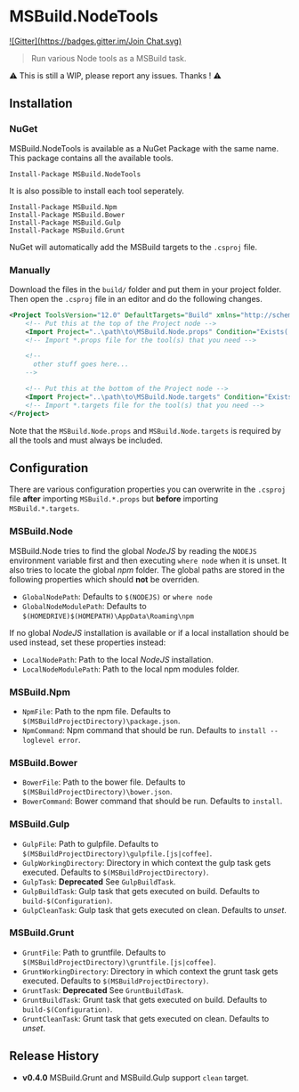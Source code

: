 MSBuild.NodeTools
============
[![Gitter](https://badges.gitter.im/Join Chat.svg)](https://gitter.im/kmees/MSBuild.NodeTools?utm_source=badge&utm_medium=badge&utm_campaign=pr-badge&utm_content=badge)
> Run various Node tools as a MSBuild task.

:warning: This is still a WIP, please report any issues. Thanks ! :warning:

Installation
------------

### NuGet

MSBuild.NodeTools is available as a NuGet Package with the same name. This
package contains all the available tools.

```
Install-Package MSBuild.NodeTools
```

It is also possible to install each tool seperately.

```
Install-Package MSBuild.Npm
Install-Package MSBuild.Bower
Install-Package MSBuild.Gulp
Install-Package MSBuild.Grunt
```

NuGet will automatically add the MSBuild targets to the `.csproj` file.

### Manually

Download the files in the `build/` folder and put them in your project folder.
Then open the `.csproj` file in an editor and do the following changes.

```xml
<Project ToolsVersion="12.0" DefaultTargets="Build" xmlns="http://schemas.microsoft.com/developer/msbuild/2003">
    <!-- Put this at the top of the Project node -->
    <Import Project="..\path\to\MSBuild.Node.props" Condition="Exists('..\path\to\MSBuild.Node.props')" />
    <!-- Import *.props file for the tool(s) that you need -->

    <!--
      other stuff goes here...
    -->

    <!-- Put this at the bottom of the Project node -->
    <Import Project="..\path\to\MSBuild.Node.targets" Condition="Exists('..\path\to\MSBuild.Node.targets')" />
    <!-- Import *.targets file for the tool(s) that you need -->
</Project>
```

Note that the `MSBuild.Node.props` and `MSBuild.Node.targets` is required by
all the tools and must always be included.

Configuration
-------------

There are various configuration properties you can overwrite in the `.csproj` file 
**after** importing `MSBuild.*.props` but **before** importing `MSBuild.*.targets`.

### MSBuild.Node

MSBuild.Node tries to find the global *NodeJS* by reading the `NODEJS` environment
variable first and then executing `where node` when it is unset.
It also tries to locate the global *npm* folder.  The global paths are stored in
the following properties which should **not** be overriden.

  * `GlobalNodePath`: Defaults to `$(NODEJS)` or `where node`
  * `GlobalNodeModulePath`: Defaults to `$(HOMEDRIVE)$(HOMEPATH)\AppData\Roaming\npm`

If no global *NodeJS* installation is available or if a local installation should 
be used instead, set these properties instead:

  * `LocalNodePath`: Path to the local *NodeJS* installation.
  * `LocalNodeModulePath`: Path to the local npm modules folder.

### MSBuild.Npm

  * `NpmFile`: Path to the npm file. Defaults to `$(MSBuildProjectDirectory)\package.json`.
  * `NpmCommand`: Npm command that should be run. Defaults to `install --loglevel error`.

### MSBuild.Bower

  * `BowerFile`: Path to the bower file. Defaults to `$(MSBuildProjectDirectory)\bower.json`.
  * `BowerCommand`: Bower command that should be run. Defaults to `install`.

### MSBuild.Gulp

  * `GulpFile`: Path to gulpfile. Defaults to `$(MSBuildProjectDirectory)\gulpfile.[js|coffee]`.
  * `GulpWorkingDirectory`: Directory in which context the gulp task gets executed. Defaults to `$(MSBuildProjectDirectory)`.
  * `GulpTask`: **Deprecated** See `GulpBuildTask`.
  * `GulpBuildTask`: Gulp task that gets executed on build. Defaults to `build-$(Configuration)`.
  * `GulpCleanTask`: Gulp task that gets executed on clean. Defaults to *unset*.

### MSBuild.Grunt

  * `GruntFile`: Path to gruntfile. Defaults to `$(MSBuildProjectDirectory)\gruntfile.[js|coffee]`.
  * `GruntWorkingDirectory`: Directory in which context the grunt task gets executed. Defaults to `$(MSBuildProjectDirectory)`.
  * `GruntTask`: **Deprecated** See `GruntBuildTask`.
  * `GruntBuildTask`: Grunt task that gets executed on build. Defaults to `build-$(Configuration)`.
  * `GruntCleanTask`: Grunt task that gets executed on clean. Defaults to *unset*.

Release History
---------------

  * **v0.4.0**   MSBuild.Grunt and MSBuild.Gulp support `clean` target.
